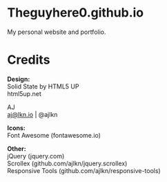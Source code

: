 # Theguyhere0.github.io  
My personal website and portfolio.

# Credits  
**Design:**  
Solid State by HTML5 UP  
html5up.net

AJ  
aj@lkn.io | @ajlkn

**Icons:**  
Font Awesome (fontawesome.io)

**Other:**  
jQuery (jquery.com)  
Scrollex (github.com/ajlkn/jquery.scrollex)  
Responsive Tools (github.com/ajlkn/responsive-tools)  
